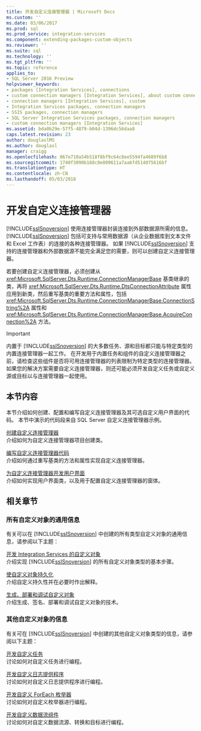 ```yaml
---
title: 开发自定义连接管理器 | Microsoft Docs
ms.custom: ''
ms.date: 03/06/2017
ms.prod: sql
ms.prod_service: integration-services
ms.component: extending-packages-custom-objects
ms.reviewer: ''
ms.suite: sql
ms.technology: ''
ms.tgt_pltfrm: ''
ms.topic: reference
applies_to:
- SQL Server 2016 Preview
helpviewer_keywords:
- packages [Integration Services], connections
- custom connection managers [Integration Services], about custom connection managers
- connection managers [Integration Services], custom
- Integration Services packages, connection managers
- SSIS packages, connection managers
- SQL Server Integration Services packages, connection managers
- custom connection managers [Integration Services]
ms.assetid: bda0b29e-57f5-4879-b04d-1396dc56daa8
caps.latest.revision: 23
author: douglaslMS
ms.author: douglasl
manager: craigg
ms.openlocfilehash: 067e710a54b518f8bf9c64c8ee5594fa4689f6b8
ms.sourcegitcommit: 1740f3090b168c0e809611a7aa6fd514075616bf
ms.translationtype: HT
ms.contentlocale: zh-CN
ms.lasthandoff: 05/03/2018
---
```

# <a name="developing-a-custom-connection-manager"></a>开发自定义连接管理器
  [!INCLUDE[ssISnoversion](../../../includes/ssisnoversion-md.md)] 使用连接管理器封装连接到外部数据源所需的信息。 [!INCLUDE[ssISnoversion](../../../includes/ssisnoversion-md.md)] 包括可支持与常用数据源（从企业数据库到文本文件和 Excel 工作表）的连接的各种连接管理器。 如果 [!INCLUDE[ssISnoversion](../../../includes/ssisnoversion-md.md)] 支持的连接管理器和外部数据源不能完全满足您的需要，则可以创建自定义连接管理器。  
  
 若要创建自定义连接管理器，必须创建从 <xref:Microsoft.SqlServer.Dts.Runtime.ConnectionManagerBase> 基类继承的类，再将 <xref:Microsoft.SqlServer.Dts.Runtime.DtsConnectionAttribute> 属性应用到新类，然后重写基类的重要方法和属性，包括 <xref:Microsoft.SqlServer.Dts.Runtime.ConnectionManagerBase.ConnectionString%2A> 属性和 <xref:Microsoft.SqlServer.Dts.Runtime.ConnectionManagerBase.AcquireConnection%2A> 方法。  
  
> [!IMPORTANT]  
>  内置于 [!INCLUDE[ssISnoversion](../../../includes/ssisnoversion-md.md)] 的大多数任务、源和目标都只能与特定类型的内置连接管理器一起工作。 在开发用于内置任务和组件的自定义连接管理器之前，请检查这些组件是否将可用连接管理器的列表限制为特定类型的连接管理器。 如果您的解决方案需要自定义连接管理器，则还可能必须开发自定义任务或自定义源或目标以与连接管理器一起使用。  
  
## <a name="in-this-section"></a>本节内容  
 本节介绍如何创建、配置和编写自定义连接管理器及其可选自定义用户界面的代码。 本节中演示的代码段来自 SQL Server 自定义连接管理器示例。  
  
 [创建自定义连接管理器](../../../integration-services/extending-packages-custom-objects/connection-manager/creating-a-custom-connection-manager.md)  
 介绍如何为自定义连接管理器项目创建类。  
  
 [编写自定义连接管理器代码](../../../integration-services/extending-packages-custom-objects/connection-manager/coding-a-custom-connection-manager.md)  
 介绍如何通过重写基类的方法和属性实现自定义连接管理器。  
  
 [为自定义连接管理器开发用户界面](../../../integration-services/extending-packages-custom-objects/connection-manager/developing-a-user-interface-for-a-custom-connection-manager.md)  
 介绍如何实现用户界面类，以及用于配置自定义连接管理器的窗体。  
  
## <a name="related-sections"></a>相关章节  
  
### <a name="information-common-to-all-custom-objects"></a>所有自定义对象的通用信息  
 有关可以在 [!INCLUDE[ssISnoversion](../../../includes/ssisnoversion-md.md)] 中创建的所有类型自定义对象的通用信息，请参阅以下主题：  
  
 [开发 Integration Services 的自定义对象](../../../integration-services/extending-packages-custom-objects/developing-custom-objects-for-integration-services.md)  
 介绍实现 [!INCLUDE[ssISnoversion](../../../includes/ssisnoversion-md.md)] 的所有自定义对象类型的基本步骤。  
  
 [使自定义对象持久化](../../../integration-services/extending-packages-custom-objects/persisting-custom-objects.md)  
 介绍自定义持久性并在必要时作出解释。  
  
 [生成、部署和调试自定义对象](../../../integration-services/extending-packages-custom-objects/building-deploying-and-debugging-custom-objects.md)  
 介绍生成、签名、部署和调试自定义对象的技术。  
  
### <a name="information-about-other-custom-objects"></a>其他自定义对象的信息  
 有关可在 [!INCLUDE[ssISnoversion](../../../includes/ssisnoversion-md.md)] 中创建的其他自定义对象类型的信息，请参阅以下主题：  
  
 [开发自定义任务](../../../integration-services/extending-packages-custom-objects/task/developing-a-custom-task.md)  
 讨论如何对自定义任务进行编程。  
  
 [开发自定义日志提供程序](../../../integration-services/extending-packages-custom-objects/log-provider/developing-a-custom-log-provider.md)  
 讨论如何对自定义日志提供程序进行编程。  
  
 [开发自定义 ForEach 枚举器](../../../integration-services/extending-packages-custom-objects/foreach-enumerator/developing-a-custom-foreach-enumerator.md)  
 讨论如何对自定义枚举器进行编程。  
  
 [开发自定义数据流组件](../../../integration-services/extending-packages-custom-objects/data-flow/developing-a-custom-data-flow-component.md)  
 讨论如何对自定义数据流源、转换和目标进行编程。  
  
